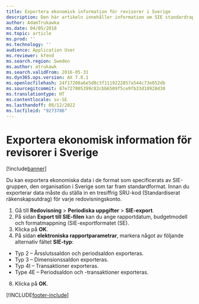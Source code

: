 ```yaml
---
title: Exportera ekonomisk information för revisorer i Sverige
description: Den här artikeln innehåller information om SIE standardrapporten för Sverige.
author: AdamTrukawka
ms.date: 04/05/2018
ms.topic: article
ms.prod: ''
ms.technology: ''
audience: Application User
ms.reviewer: kfend
ms.search.region: Sweden
ms.author: atrukawk
ms.search.validFrom: 2016-05-31
ms.dyn365.ops.version: AX 7.0.1
ms.openlocfilehash: 24f17208a6e5d0c3f1119222857a544c73e052db
ms.sourcegitcommit: 87e727005399c82cbb6509f5ce9fb33d18928d30
ms.translationtype: HT
ms.contentlocale: sv-SE
ms.lasthandoff: 08/12/2022
ms.locfileid: "9273786"
---
```

# <a name="export-financial-information-for-auditors-in-sweden"></a>Exportera ekonomisk information för revisorer i Sverige

[!include[banner](../includes/banner.md)]

Du kan exportera ekonomiska data i de format som specificerats av SIE-gruppen, den organisation i Sverige som tar fram standardformat. Innan du exporterar data måste du ställa in en tresiffrig SRU-kod (Standardiserat räkenskapsutdrag) för varje redovisningskonto. 

1. Gå till **Redovisning** > **Periodiska uppgifter** > **SIE-export**. 
2. På sidan **Export till SIE-filen** kan du ange rapportdatum, budgetmodell och formatmappning (SIE-exportformatet (SE). 
3. Klicka på **OK**. 
4. På sidan **elektroniska rapportparametrar**, markera något av följande alternativ fältet **SIE-typ**: 
  - Typ 2 – Årsslutssaldon och periodsaldon exporteras. 
  - Typ 3 – Dimensionssaldon exporteras. 
  - Typ 4I – Transaktioner exporteras. 
  - Type 4E – Periodsaldon och -transaktioner exporteras. 
8. Klicka på **OK**. 


[!INCLUDE[footer-include](../../includes/footer-banner.md)]
